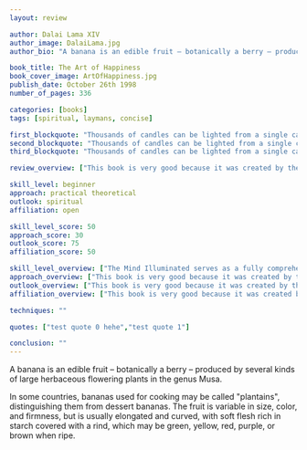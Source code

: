 ```yaml
---
layout: review

author: Dalai Lama XIV
author_image: DalaiLama.jpg
author_bio: "A banana is an edible fruit – botanically a berry – produced by several kinds of large herbaceous flowering plants in the genus Musa."

book_title: The Art of Happiness
book_cover_image: ArtOfHappiness.jpg
publish_date: October 26th 1998
number_of_pages: 336

categories: [books]
tags: [spiritual, laymans, concise]

first_blockquote: "Thousands of candles can be lighted from a single candle, and the life of the candle will not be shortened. Happiness never decreases by being shared."
second_blockquote: "Thousands of candles can be lighted from a single candle, and the life of the candle will not be shortened. Happiness never decreases by being shared."
third_blockquote: "Thousands of candles can be lighted from a single candle, and the life of the candle will not be shortened. Happiness never decreases by being shared."

review_overview: ["This book is very good because it was created by the dalai lama and no one is better and its a bestseller many times over with platinum records","aThis book is very good because it was created by the dalai lama and no one is better and its a bestseller many times over with platinum records","aThis book is very good because it was created by the dalai lama and no one is better and its a bestseller many times over with platinum records","aThis book is very good because it was created by the dalai lama and no one is better and its a bestseller many times over with platinum records","aThis book is very good because it was created by the dalai lama and no one is better and its a bestseller many times over with platinum records","aThis book is very good because it was created by the dalai lama and no one is better and its a bestseller many times over with platinum records","aThis book is very good because it was created by the dalai lama and no one is better and its a bestseller many times over with platinum records"]

skill_level: beginner
approach: practical theoretical
outlook: spiritual
affiliation: open

skill_level_score: 50
approach_score: 30
outlook_score: 75
affiliation_score: 50

skill_level_overview: ["The Mind Illuminated serves as a fully comprehensive meditation guide and the level of detail put into it surprised even the most well-versed meditation teachers out there. Whether you're just starting out on the path or you whether you already have many hours of sits under your belt, this book is sure to have something  fo erveryone.","The book starts with a chapter covering something most people struggle with: how to establish a daily practice. As with every other talent, an maybe even more so with meditation, progress will happen earlier if you're comitted to sitting every day."]
approach_overview: ["This book is very good because it was created by the dalai lama and no one is better and its a bestseller many times over with platinum records","This book is very good because it was created by the dalai lama and no one is better and its a bestseller many times over with platinum records"]
outlook_overview: ["This book is very good because it was created by the dalai lama and no one is better and its a bestseller many times over with platinum records","This book is very good because it was created by the dalai lama and no one is better and its a bestseller many times over with platinum records"]
affiliation_overview: ["This book is very good because it was created by the dalai lama and no one is better and its a bestseller many times over with platinum records","This book is very good because it was created by the dalai lama and no one is better and its a bestseller many times over with platinum records"]

techniques: ""

quotes: ["test quote 0 hehe","test quote 1"]

conclusion: ""
---
```

A banana is an edible fruit – botanically a berry – produced by several kinds
of large herbaceous flowering plants in the genus Musa.

In some countries, bananas used for cooking may be called "plantains",
distinguishing them from dessert bananas. The fruit is variable in size, color,
and firmness, but is usually elongated and curved, with soft flesh rich in
starch covered with a rind, which may be green, yellow, red, purple, or brown
when ripe.